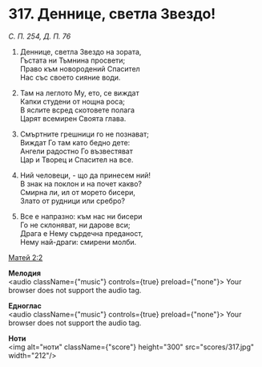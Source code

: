 # 317. Деннице, светла Звездо!

_С. П. 254, Д. П. 76_

1. Деннице, светла Звездо на зората,  
Гъстата ни Тъмнина просвети;  
Право към новородений Спасител  
Нас със своето сияние води.  

2. Там на леглото Му, ето, се виждат  
Капки студени от нощна роса;  
В яслите всред скотовете полага  
Царят всемирен Своята глава.  

3. Смъртните грешници го не познават;  
Виждат Го там като бедно дете:  
Ангели радостно Го възвестяват  
Цар и Творец и Спасител на все.  

4. Ний человеци, - що да принесем ний!  
В знак на поклон и на почет какво?  
Смирна ли, ил от морето бисери,  
Злато от рудници или сребро?

5. Все е напразно: към нас ни бисери  
Го не склоняват, ни дарове вси;  
Драга е Нему сърдечна преданост,  
Нему най-драги: смирени молби.

[Матей 2:2](http://biblia.bg/index.php?k=40&g=2&s=2)

**Мелодия**  
<audio className={"music"} controls={true} preload={"none"}>
    <source src="mp3/317.mp3" type="audio/mpeg"/>
    Your browser does not support the audio tag.
</audio>

**Едноглас**  
<audio className={"music"} controls={true} preload={"none"}>
    <source src="transp/317.mp3" type="audio/mpeg"/>
    Your browser does not support the audio tag.
</audio>

**Ноти**  
<img alt="ноти" className={"score"} height="300" src="scores/317.jpg" width="212"/>
